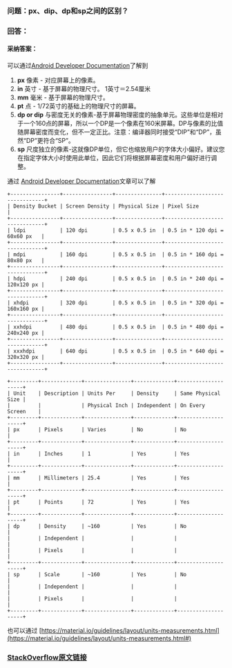 ### 问题：px、dip、dp和sp之间的区别？

### 回答：
#### 采纳答案： 
可以通过[Android Developer Documentation](https://developer.android.com/guide/topics/resources/more-resources.html#Dimension)了解到
1. **px**
像素 - 对应屏幕上的像素。
2. **in**
英寸 - 基于屏幕的物理尺寸。
1英寸＝2.54厘米
3. **mm**
毫米 - 基于屏幕的物理尺寸。
4. **pt**
点 - 1/72英寸的基础上的物理尺寸的屏幕。
5. **dp or dip**
与密度无关的像素-基于屏幕物理密度的抽象单元。这些单位是相对于一个160点的屏幕，所以一个DP是一个像素在160米屏幕。DP与像素的比值随屏幕密度而变化，但不一定正比。注意：编译器同时接受“DIP”和“DP”，虽然“DP”更符合“SP”。
6. **sp**
尺度独立的像素-这就像DP单位，但它也缩放用户的字体大小偏好。建议您在指定字体大小时使用此单位，因此它们将根据屏幕密度和用户偏好进行调整。

通过 [Android Developer Documentation](https://www.captechconsulting.com/blogs/understanding-density-independence-in-android)文章可以了解
<!-- language: none -->

    +----------------+----------------+---------------+-------------------------------+
    | Density Bucket | Screen Density | Physical Size | Pixel Size                    | 
    +----------------+----------------+---------------+-------------------------------+
    | ldpi           | 120 dpi        | 0.5 x 0.5 in  | 0.5 in * 120 dpi = 60x60 px   | 
    +----------------+----------------+---------------+-------------------------------+
    | mdpi           | 160 dpi        | 0.5 x 0.5 in  | 0.5 in * 160 dpi = 80x80 px   | 
    +----------------+----------------+---------------+-------------------------------+
    | hdpi           | 240 dpi        | 0.5 x 0.5 in  | 0.5 in * 240 dpi = 120x120 px | 
    +----------------+----------------+---------------+-------------------------------+
    | xhdpi          | 320 dpi        | 0.5 x 0.5 in  | 0.5 in * 320 dpi = 160x160 px | 
    +----------------+----------------+---------------+-------------------------------+
    | xxhdpi         | 480 dpi        | 0.5 x 0.5 in  | 0.5 in * 480 dpi = 240x240 px | 
    +----------------+----------------+---------------+-------------------------------+
    | xxxhdpi        | 640 dpi        | 0.5 x 0.5 in  | 0.5 in * 640 dpi = 320x320 px | 
    +----------------+----------------+---------------+-------------------------------+
        
<!-- language: none -->

    +---------+-------------+---------------+-------------+--------------------+
    | Unit    | Description | Units Per     | Density     | Same Physical Size | 
    |         |             | Physical Inch | Independent | On Every Screen    | 
    +---------+-------------+---------------+-------------+--------------------+
    | px      | Pixels      | Varies        | No          | No                 | 
    +---------+-------------+---------------+-------------+--------------------+
    | in      | Inches      | 1             | Yes         | Yes                | 
    +---------+-------------+---------------+-------------+--------------------+
    | mm      | Millimeters | 25.4          | Yes         | Yes                | 
    +---------+-------------+---------------+-------------+--------------------+
    | pt      | Points      | 72            | Yes         | Yes                | 
    +---------+-------------+---------------+-------------+--------------------+
    | dp      | Density     | ~160          | Yes         | No                 | 
    |         | Independent |               |             |                    | 
    |         | Pixels      |               |             |                    | 
    +---------+-------------+---------------+-------------+--------------------+
    | sp      | Scale       | ~160          | Yes         | No                 | 
    |         | Independent |               |             |                    | 
    |         | Pixels      |               |             |                    | 
    +---------+-------------+---------------+-------------+--------------------+
   
   也可以通过 [https://material.io/guidelines/layout/units-measurements.html](https://material.io/guidelines/layout/units-measurements.html#)
   
### [StackOverflow原文链接](https://stackoverflow.com/questions/2025282/what-is-the-difference-between-px-dip-dp-and-sp)